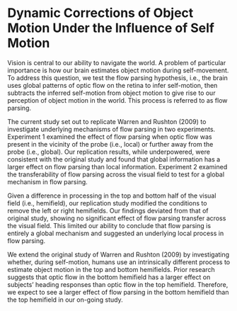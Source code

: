 # Dynamic Corrections of Object Motion Under the Influence of Self Motion

Vision is central to our ability to navigate the world. A problem of particular importance is how our brain estimates object motion during self-movement. To address this question, we test the flow parsing hypothesis, i.e., the brain uses global patterns of optic flow on the retina to infer self-motion, then subtracts the inferred self-motion from object motion to give rise to our perception of object motion in the world. This process is referred to as flow parsing. 

The current study set out to replicate Warren and Rushton (2009) to investigate underlying mechanisms of flow parsing in two experiments. Experiment 1 examined the effect of flow parsing when optic flow was present in the vicinity of the probe (i.e., local) or further away from the probe (i.e., global). Our replication results, while underpowered, were consistent with the original study and found that global information has a larger effect on flow parsing than local information. Experiment 2 examined the transferability of flow parsing across the visual field to test for a global mechanism in flow parsing. 

Given a difference in processing in the top and bottom half of the visual field (i.e., hemifield), our replication study modified the conditions to remove the left or right hemifields. Our findings deviated from that of original study, showing no significant effect of flow parsing transfer across the visual field. This limited our ability to conclude that flow parsing is entirely a global mechanism and suggested an underlying local process in flow parsing. 

We extend the original study of Warren and Rushton (2009) by investigating whether, during self-motion, humans use an intrinsically different process to estimate object motion in the top and bottom hemifields. Prior research suggests that optic flow in the bottom hemifield has a larger effect on subjects’ heading responses than optic flow in the top hemifield. Therefore, we expect to see a larger effect of flow parsing in the bottom hemifield than the top hemifield in our on-going study. 
